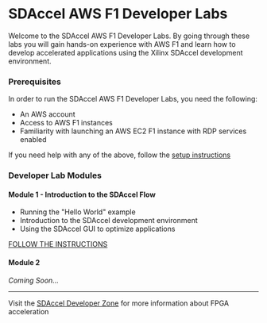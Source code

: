 # SDAccel AWS F1 Developer Labs


Welcome to the SDAccel AWS F1 Developer Labs. By going through these labs you will gain hands-on experience with AWS F1 and learn how to develop accelerated applications using the Xilinx SDAccel development environment.

### Prerequisites

In order to run the SDAccel AWS F1 Developer Labs, you need the following:
* An AWS account 
* Access to AWS F1 instances
* Familiarity with launching an AWS EC2 F1 instance with RDP services enabled

If you need help with any of the above, follow the [setup instructions](./setup/instructions.md)

### Developer Lab Modules

#### Module 1 - Introduction to the SDAccel Flow
* Running the "Hello World" example 
* Introduction to the SDAccel development environment 
* Using the SDAccel GUI to optimize applications 

[FOLLOW THE INSTRUCTIONS](./modules/module_01/README.md)

#### Module 2
_Coming Soon..._

---------------------------------------

Visit the [SDAccel Developer Zone](https://www.xilinx.com/products/design-tools/software-zone/sdaccel.html) for more information about FPGA acceleration